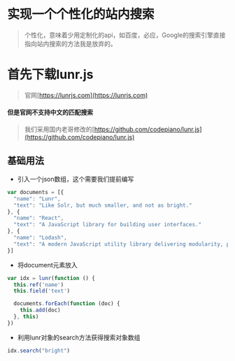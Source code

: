 # 实现一个个性化的站内搜索
> 个性化，意味着少用定制化的api，如百度，必应，Google的搜索引擎直接指向站内搜索的方法我是放弃的。

# 首先下载lunr.js
> 官网[https://lunrjs.com](https://lunrjs.com) 
#### 但是官网不支持中文的匹配搜索
> 我们采用国内老哥修改的[https://github.com/codepiano/lunr.js](https://github.com/codepiano/lunr.js)

## 基础用法
- 引入一个json数组，这个需要我们提前编写
```js
var documents = [{
  "name": "Lunr",
  "text": "Like Solr, but much smaller, and not as bright."
}, {
  "name": "React",
  "text": "A JavaScript library for building user interfaces."
}, {
  "name": "Lodash",
  "text": "A modern JavaScript utility library delivering modularity, performance & extras."
}]
```

- 将document元素放入
```js
var idx = lunr(function () {
  this.ref('name')
  this.field('text')

  documents.forEach(function (doc) {
    this.add(doc)
  }, this)
})
```

- 利用lunr对象的search方法获得搜索对象数组
```js
idx.search("bright")
```

  


